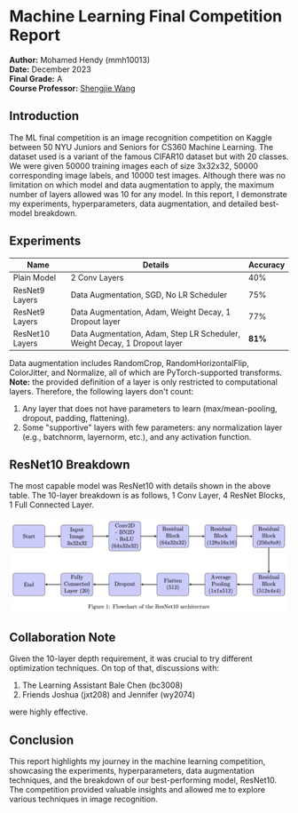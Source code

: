 # Machine Learning Final Competition Report

**Author:** Mohamed Hendy (mmh10013)  
**Date:** December 2023  
**Final Grade:** A  
**Course Professor:** [Shengjie Wang](https://sheng-jie-wang.github.io/)

## Introduction

The ML final competition is an image recognition competition on Kaggle between 50 NYU Juniors and Seniors for CS360 Machine Learning. The dataset used is a variant of the famous CIFAR10 dataset but with 20 classes. We were given 50000 training images each of size 3x32x32, 50000 corresponding image labels, and 10000 test images. Although there was no limitation on which model and data augmentation to apply, the maximum number of layers allowed was 10 for any model. In this report, I demonstrate my experiments, hyperparameters, data augmentation, and detailed best-model breakdown.

## Experiments

| Name            | Details                                                                   | Accuracy |
| --------------- | ------------------------------------------------------------------------- | -------- |
| Plain Model     | 2 Conv Layers                                                             | 40%      |
| ResNet9 Layers  | Data Augmentation, SGD, No LR Scheduler                                   | 75%      |
| ResNet9 Layers  | Data Augmentation, Adam, Weight Decay, 1 Dropout layer                    | 77%      |
| ResNet10 Layers | Data Augmentation, Adam, Step LR Scheduler, Weight Decay, 1 Dropout layer | **81%**  |

Data augmentation includes RandomCrop, RandomHorizontalFlip, ColorJitter, and Normalize, all of which are PyTorch-supported transforms. **Note:** the provided definition of a layer is only restricted to computational layers. Therefore, the following layers don't count:

1. Any layer that does not have parameters to learn (max/mean-pooling, dropout, padding, flattening).
2. Some "supportive" layers with few parameters: any normalization layer (e.g., batchnorm, layernorm, etc.), and any activation function.

## ResNet10 Breakdown

The most capable model was ResNet10 with details shown in the above table. The 10-layer breakdown is as follows, 1 Conv Layer, 4 ResNet Blocks, 1 Full Connected Layer.

![ResNet10 Architecture](resnet10_architecture.png)

## Collaboration Note

Given the 10-layer depth requirement, it was crucial to try different optimization techniques. On top of that, discussions with:

1. The Learning Assistant Bale Chen (bc3008)
2. Friends Joshua (jxt208) and Jennifer (wy2074)

were highly effective.

## Conclusion

This report highlights my journey in the machine learning competition, showcasing the experiments, hyperparameters, data augmentation techniques, and the breakdown of our best-performing model, ResNet10. The competition provided valuable insights and allowed me to explore various techniques in image recognition.
